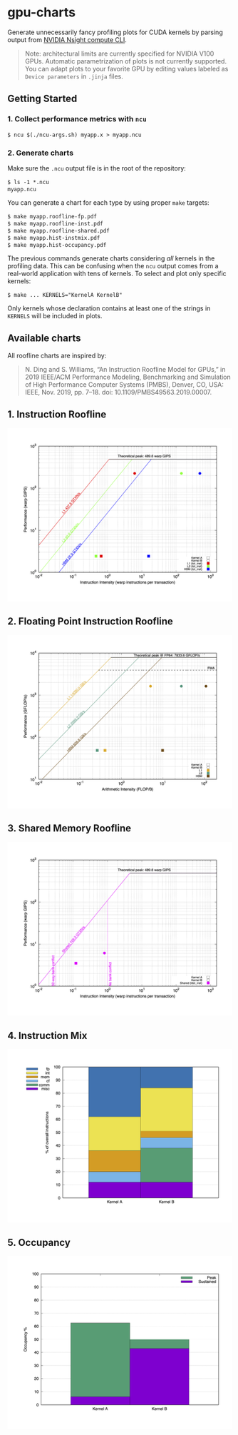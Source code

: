 # gpu-charts

Generate unnecessarily fancy profiling plots for CUDA kernels by parsing output from [NVIDIA Nsight compute CLI](https://docs.nvidia.com/nsight-compute/NsightComputeCli/index.html).

> Note: architectural limits are currently specified for NVIDIA V100 GPUs. Automatic parametrization of plots is not currently supported. You can adapt plots to your favorite GPU by editing values labeled as `Device parameters` in `.jinja` files.

## Getting Started

### 1. Collect performance metrics with `ncu`

```
$ ncu $(./ncu-args.sh) myapp.x > myapp.ncu
```

### 2. Generate charts

Make sure the `.ncu` output file is in the root of the repository:

```
$ ls -1 *.ncu
myapp.ncu
```

You can generate a chart for each type by using proper `make` targets:

```
$ make myapp.roofline-fp.pdf
$ make myapp.roofline-inst.pdf
$ make myapp.roofline-shared.pdf
$ make myapp.hist-instmix.pdf
$ make myapp.hist-occupancy.pdf
```

The previous commands generate charts considering *all* kernels in the profiling data.
This can be confusing when the `ncu` output comes from a real-world application with tens of kernels.
To select and plot only specific kernels:

```
$ make ... KERNELS="KernelA KernelB"
```

Only kernels whose declaration contains at least one of the strings in `KERNELS` will be included in plots.

## Available charts

All roofline charts are inspired by:

> N. Ding and S. Williams, “An Instruction Roofline Model for GPUs,” in 2019 IEEE/ACM Performance Modeling, Benchmarking and Simulation of High Performance Computer Systems (PMBS), Denver, CO, USA: IEEE, Nov. 2019, pp. 7–18. doi: 10.1109/PMBS49563.2019.00007.

## 1. Instruction Roofline

![Instruction roofline](img/roofline-inst.png)

## 2. Floating Point Instruction Roofline

![Floating point instruction roofline](img/roofline-fp.png)

## 3. Shared Memory Roofline

![Shared memory roofline](img/roofline-shared.png)

## 4. Instruction Mix

![Instruction mix](img/hist-instmix.png)

## 5. Occupancy

![SM Occupancy](img/hist-occupancy.png)
